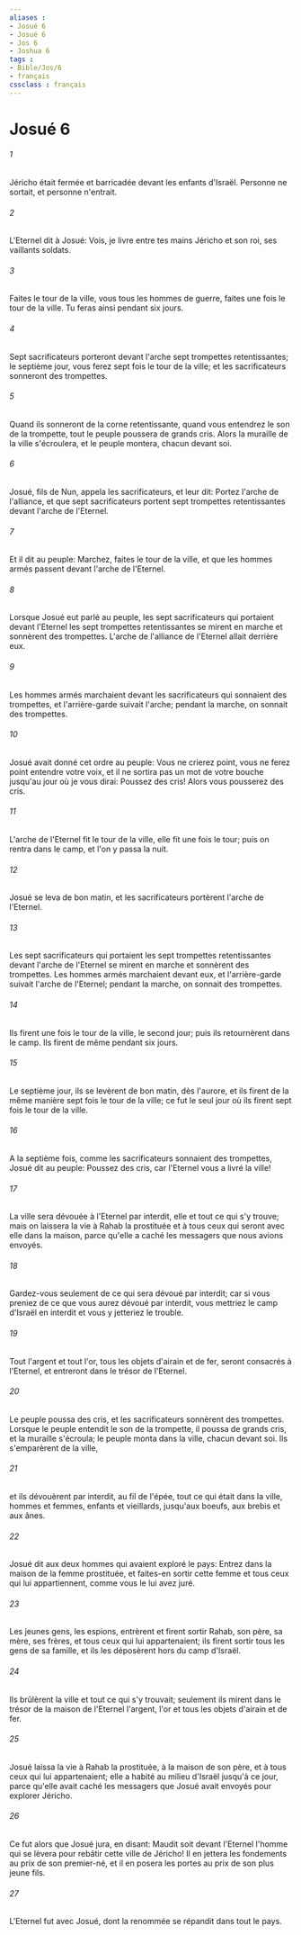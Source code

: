 ```yaml
---
aliases : 
- Josué 6
- Josué 6
- Jos 6
- Joshua 6
tags : 
- Bible/Jos/6
- français
cssclass : français
---
```


# Josué 6

###### 1
Jéricho était fermée et barricadée devant les enfants d'Israël. Personne ne sortait, et personne n'entrait.
###### 2
L'Eternel dit à Josué: Vois, je livre entre tes mains Jéricho et son roi, ses vaillants soldats.
###### 3
Faites le tour de la ville, vous tous les hommes de guerre, faites une fois le tour de la ville. Tu feras ainsi pendant six jours.
###### 4
Sept sacrificateurs porteront devant l'arche sept trompettes retentissantes; le septième jour, vous ferez sept fois le tour de la ville; et les sacrificateurs sonneront des trompettes.
###### 5
Quand ils sonneront de la corne retentissante, quand vous entendrez le son de la trompette, tout le peuple poussera de grands cris. Alors la muraille de la ville s'écroulera, et le peuple montera, chacun devant soi.
###### 6
Josué, fils de Nun, appela les sacrificateurs, et leur dit: Portez l'arche de l'alliance, et que sept sacrificateurs portent sept trompettes retentissantes devant l'arche de l'Eternel.
###### 7
Et il dit au peuple: Marchez, faites le tour de la ville, et que les hommes armés passent devant l'arche de l'Eternel.
###### 8
Lorsque Josué eut parlé au peuple, les sept sacrificateurs qui portaient devant l'Eternel les sept trompettes retentissantes se mirent en marche et sonnèrent des trompettes. L'arche de l'alliance de l'Eternel allait derrière eux.
###### 9
Les hommes armés marchaient devant les sacrificateurs qui sonnaient des trompettes, et l'arrière-garde suivait l'arche; pendant la marche, on sonnait des trompettes.
###### 10
Josué avait donné cet ordre au peuple: Vous ne crierez point, vous ne ferez point entendre votre voix, et il ne sortira pas un mot de votre bouche jusqu'au jour où je vous dirai: Poussez des cris! Alors vous pousserez des cris.
###### 11
L'arche de l'Eternel fit le tour de la ville, elle fit une fois le tour; puis on rentra dans le camp, et l'on y passa la nuit.
###### 12
Josué se leva de bon matin, et les sacrificateurs portèrent l'arche de l'Eternel.
###### 13
Les sept sacrificateurs qui portaient les sept trompettes retentissantes devant l'arche de l'Eternel se mirent en marche et sonnèrent des trompettes. Les hommes armés marchaient devant eux, et l'arrière-garde suivait l'arche de l'Eternel; pendant la marche, on sonnait des trompettes.
###### 14
Ils firent une fois le tour de la ville, le second jour; puis ils retournèrent dans le camp. Ils firent de même pendant six jours.
###### 15
Le septième jour, ils se levèrent de bon matin, dès l'aurore, et ils firent de la même manière sept fois le tour de la ville; ce fut le seul jour où ils firent sept fois le tour de la ville.
###### 16
A la septième fois, comme les sacrificateurs sonnaient des trompettes, Josué dit au peuple: Poussez des cris, car l'Eternel vous a livré la ville!
###### 17
La ville sera dévouée à l'Eternel par interdit, elle et tout ce qui s'y trouve; mais on laissera la vie à Rahab la prostituée et à tous ceux qui seront avec elle dans la maison, parce qu'elle a caché les messagers que nous avions envoyés.
###### 18
Gardez-vous seulement de ce qui sera dévoué par interdit; car si vous preniez de ce que vous aurez dévoué par interdit, vous mettriez le camp d'Israël en interdit et vous y jetteriez le trouble.
###### 19
Tout l'argent et tout l'or, tous les objets d'airain et de fer, seront consacrés à l'Eternel, et entreront dans le trésor de l'Eternel.
###### 20
Le peuple poussa des cris, et les sacrificateurs sonnèrent des trompettes. Lorsque le peuple entendit le son de la trompette, il poussa de grands cris, et la muraille s'écroula; le peuple monta dans la ville, chacun devant soi. Ils s'emparèrent de la ville,
###### 21
et ils dévouèrent par interdit, au fil de l'épée, tout ce qui était dans la ville, hommes et femmes, enfants et vieillards, jusqu'aux boeufs, aux brebis et aux ânes.
###### 22
Josué dit aux deux hommes qui avaient exploré le pays: Entrez dans la maison de la femme prostituée, et faites-en sortir cette femme et tous ceux qui lui appartiennent, comme vous le lui avez juré.
###### 23
Les jeunes gens, les espions, entrèrent et firent sortir Rahab, son père, sa mère, ses frères, et tous ceux qui lui appartenaient; ils firent sortir tous les gens de sa famille, et ils les déposèrent hors du camp d'Israël.
###### 24
Ils brûlèrent la ville et tout ce qui s'y trouvait; seulement ils mirent dans le trésor de la maison de l'Eternel l'argent, l'or et tous les objets d'airain et de fer.
###### 25
Josué laissa la vie à Rahab la prostituée, à la maison de son père, et à tous ceux qui lui appartenaient; elle a habité au milieu d'Israël jusqu'à ce jour, parce qu'elle avait caché les messagers que Josué avait envoyés pour explorer Jéricho.
###### 26
Ce fut alors que Josué jura, en disant: Maudit soit devant l'Eternel l'homme qui se lèvera pour rebâtir cette ville de Jéricho! Il en jettera les fondements au prix de son premier-né, et il en posera les portes au prix de son plus jeune fils.
###### 27
L'Eternel fut avec Josué, dont la renommée se répandit dans tout le pays.
